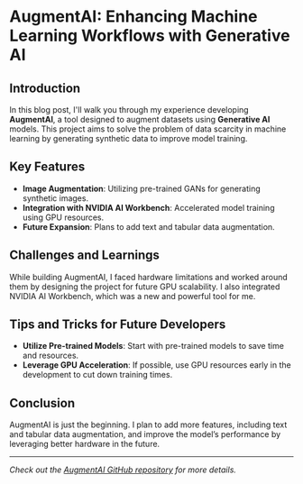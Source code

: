 # AugmentAI: Enhancing Machine Learning Workflows with Generative AI

## Introduction
In this blog post, I'll walk you through my experience developing **AugmentAI**, a tool designed to augment datasets using **Generative AI** models. This project aims to solve the problem of data scarcity in machine learning by generating synthetic data to improve model training.

## Key Features
- **Image Augmentation**: Utilizing pre-trained GANs for generating synthetic images.
- **Integration with NVIDIA AI Workbench**: Accelerated model training using GPU resources.
- **Future Expansion**: Plans to add text and tabular data augmentation.

## Challenges and Learnings
While building AugmentAI, I faced hardware limitations and worked around them by designing the project for future GPU scalability. I also integrated NVIDIA AI Workbench, which was a new and powerful tool for me.

## Tips and Tricks for Future Developers
- **Utilize Pre-trained Models**: Start with pre-trained models to save time and resources.
- **Leverage GPU Acceleration**: If possible, use GPU resources early in the development to cut down training times.
  
## Conclusion
AugmentAI is just the beginning. I plan to add more features, including text and tabular data augmentation, and improve the model’s performance by leveraging better hardware in the future.

---

*Check out the [AugmentAI GitHub repository](https://github.com/nhvn/data-aug) for more details.*
